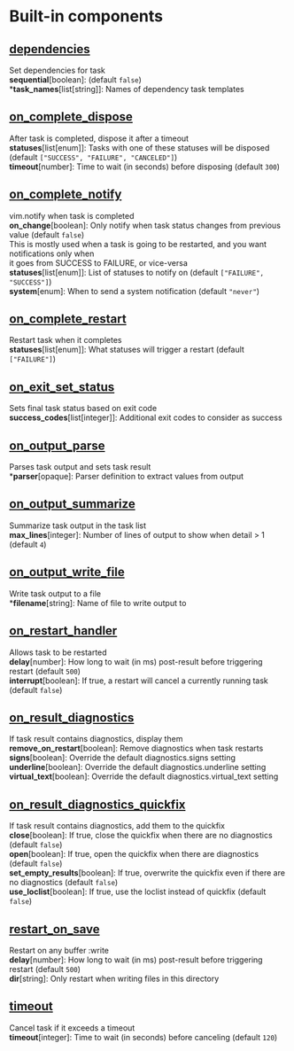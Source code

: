 # Built-in components

## [dependencies](../lua/overseer/component/dependencies.lua)

Set dependencies for task \
**sequential**[boolean]: (default `false`) \
\***task_names**[list[string]]: Names of dependency task templates

## [on_complete_dispose](../lua/overseer/component/on_complete_dispose.lua)

After task is completed, dispose it after a timeout \
**statuses**[list[enum]]: Tasks with one of these statuses will be disposed (default `["SUCCESS", "FAILURE", "CANCELED"]`) \
**timeout**[number]: Time to wait (in seconds) before disposing (default `300`)

## [on_complete_notify](../lua/overseer/component/on_complete_notify.lua)

vim.notify when task is completed \
**on_change**[boolean]: Only notify when task status changes from previous value (default `false`) \
    This is mostly used when a task is going to be restarted, and you want notifications only when \
    it goes from SUCCESS to FAILURE, or vice-versa \
**statuses**[list[enum]]: List of statuses to notify on (default `["FAILURE", "SUCCESS"]`) \
**system**[enum]: When to send a system notification (default `"never"`)

## [on_complete_restart](../lua/overseer/component/on_complete_restart.lua)

Restart task when it completes \
**statuses**[list[enum]]: What statuses will trigger a restart (default `["FAILURE"]`)

## [on_exit_set_status](../lua/overseer/component/on_exit_set_status.lua)

Sets final task status based on exit code \
**success_codes**[list[integer]]: Additional exit codes to consider as success

## [on_output_parse](../lua/overseer/component/on_output_parse.lua)

Parses task output and sets task result \
\***parser**[opaque]: Parser definition to extract values from output

## [on_output_summarize](../lua/overseer/component/on_output_summarize.lua)

Summarize task output in the task list \
**max_lines**[integer]: Number of lines of output to show when detail > 1 (default `4`)

## [on_output_write_file](../lua/overseer/component/on_output_write_file.lua)

Write task output to a file \
\***filename**[string]: Name of file to write output to

## [on_restart_handler](../lua/overseer/component/on_restart_handler.lua)

Allows task to be restarted \
**delay**[number]: How long to wait (in ms) post-result before triggering restart (default `500`) \
**interrupt**[boolean]: If true, a restart will cancel a currently running task (default `false`)

## [on_result_diagnostics](../lua/overseer/component/on_result_diagnostics.lua)

If task result contains diagnostics, display them \
**remove_on_restart**[boolean]: Remove diagnostics when task restarts \
**signs**[boolean]: Override the default diagnostics.signs setting \
**underline**[boolean]: Override the default diagnostics.underline setting \
**virtual_text**[boolean]: Override the default diagnostics.virtual_text setting

## [on_result_diagnostics_quickfix](../lua/overseer/component/on_result_diagnostics_quickfix.lua)

If task result contains diagnostics, add them to the quickfix \
**close**[boolean]: If true, close the quickfix when there are no diagnostics (default `false`) \
**open**[boolean]: If true, open the quickfix when there are diagnostics (default `false`) \
**set_empty_results**[boolean]: If true, overwrite the quickfix even if there are no diagnostics (default `false`) \
**use_loclist**[boolean]: If true, use the loclist instead of quickfix (default `false`)

## [restart_on_save](../lua/overseer/component/restart_on_save.lua)

Restart on any buffer :write \
**delay**[number]: How long to wait (in ms) post-result before triggering restart (default `500`) \
**dir**[string]: Only restart when writing files in this directory

## [timeout](../lua/overseer/component/timeout.lua)

Cancel task if it exceeds a timeout \
**timeout**[integer]: Time to wait (in seconds) before canceling (default `120`)

